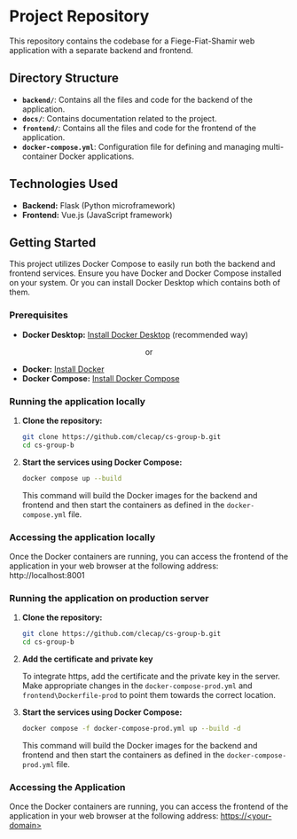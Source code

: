 # Project Repository

This repository contains the codebase for a Fiege-Fiat-Shamir web application with a separate backend and frontend.

## Directory Structure

* **`backend/`**: Contains all the files and code for the backend of the application.
* **`docs/`**: Contains documentation related to the project.
* **`frontend/`**: Contains all the files and code for the frontend of the application.
* **`docker-compose.yml`**: Configuration file for defining and managing multi-container Docker applications.

## Technologies Used

* **Backend:** Flask (Python microframework)
* **Frontend:** Vue.js (JavaScript framework)

## Getting Started

This project utilizes Docker Compose to easily run both the backend and frontend services. Ensure you have Docker and Docker Compose installed on your system. Or you can install Docker Desktop which contains both of them.
### Prerequisites

* **Docker Desktop:** [Install Docker Desktop](https://docs.docker.com/desktop/) (recommended way)

<p align="center">or</p>

* **Docker:** [Install Docker](https://docs.docker.com/get-docker/)
* **Docker Compose:** [Install Docker Compose](https://docs.docker.com/compose/install/)

### Running the application locally

1.  **Clone the repository:**
    ```bash
    git clone https://github.com/clecap/cs-group-b.git
    cd cs-group-b
    ```
2.  **Start the services using Docker Compose:**
    ```bash
    docker compose up --build
    ```

    This command will build the Docker images for the backend and frontend and then start the containers as defined in the `docker-compose.yml` file.

### Accessing the application locally

Once the Docker containers are running, you can access the frontend of the application in your web browser at the following address: http://localhost:8001

### Running the application on production server

1.  **Clone the repository:**
    ```bash
    git clone https://github.com/clecap/cs-group-b.git
    cd cs-group-b
    ```
2.  **Add the certificate and private key**

    To integrate https, add the certificate and the private key in the server. Make appropriate changes in the `docker-compose-prod.yml` and `frontend\Dockerfile-prod` to point them towards the correct location.
3.  **Start the services using Docker Compose:**
    ```bash
    docker compose -f docker-compose-prod.yml up --build -d
    ```

    This command will build the Docker images for the backend and frontend and then start the containers as defined in the `docker-compose-prod.yml` file.

### Accessing the Application

Once the Docker containers are running, you can access the frontend of the application in your web browser at the following address: [https://\<your-domain>]()
